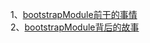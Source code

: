 1、[bootstrapModule前干的事情](./bootstrapModule前干的事情.md)  
2、[bootstrapModule背后的故事](./bootstrapModule背后的故事.md)
